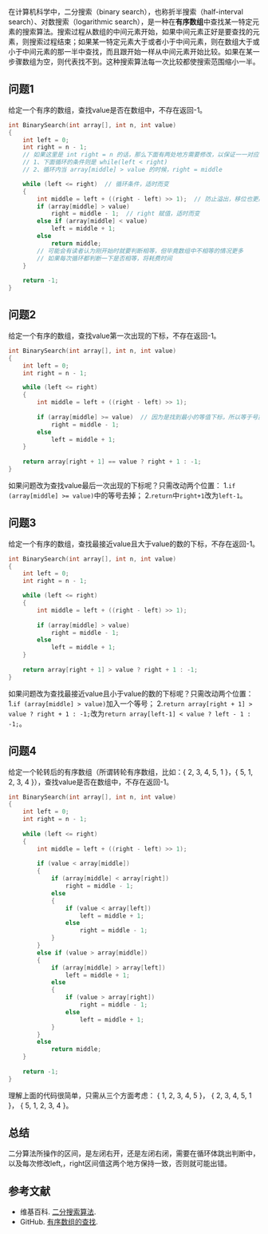 在计算机科学中，二分搜索（binary search），也称折半搜索（half-interval search）、对数搜索（logarithmic search），是一种在**有序数组**中查找某一特定元素的搜索算法。搜索过程从数组的中间元素开始，如果中间元素正好是要查找的元素，则搜索过程结束；如果某一特定元素大于或者小于中间元素，则在数组大于或小于中间元素的那一半中查找，而且跟开始一样从中间元素开始比较。如果在某一步骤数组为空，则代表找不到。这种搜索算法每一次比较都使搜索范围缩小一半。


<!--more-->


## 问题1
给定一个有序的数组，查找value是否在数组中，不存在返回-1。
```c++
int BinarySearch(int array[], int n, int value)
{
	int left = 0;
	int right = n - 1;
	// 如果这里是 int right = n 的话，那么下面有两处地方需要修改，以保证一一对应：
	// 1、下面循环的条件则是 while(left < right)
	// 2、循环内当 array[middle] > value 的时候，right = middle

	while (left <= right)  // 循环条件，适时而变
	{
		int middle = left + ((right - left) >> 1);  // 防止溢出，移位也更高效。同时，每次循环都需要更新。
		if (array[middle] > value)
			right = middle - 1;  // right 赋值，适时而变
		else if (array[middle] < value)
			left = middle + 1;
		else
			return middle;
		// 可能会有读者认为刚开始时就要判断相等，但毕竟数组中不相等的情况更多
		// 如果每次循环都判断一下是否相等，将耗费时间
	}
  
	return -1;
}
```
## 问题2
给定一个有序的数组，查找value第一次出现的下标，不存在返回-1。
```c++
int BinarySearch(int array[], int n, int value)
{
	int left = 0;
	int right = n - 1;

	while (left <= right)  
	{
		int middle = left + ((right - left) >> 1);
      
		if (array[middle] >= value)  // 因为是找到最小的等值下标，所以等于号放在这里
			right = middle - 1;
		else
			left = middle + 1;
	}
  
	return array[right + 1] == value ? right + 1 : -1;
}
```
如果问题改为查找value最后一次出现的下标呢？只需改动两个位置：
1.`if (array[middle] >= value)`中的等号去掉；
2.`return`中`right+1`改为`left-1`。
## 问题3
给定一个有序的数组，查找最接近value且大于value的数的下标，不存在返回-1。
```c++
int BinarySearch(int array[], int n, int value)
{
	int left = 0;
	int right = n - 1;

	while (left <= right)  
	{
		int middle = left + ((right - left) >> 1);
      
		if (array[middle] > value)
			right = middle - 1;
		else
			left = middle + 1;
	}
  
	return array[right + 1] > value ? right + 1 : -1;
}
```
如果问题改为查找最接近value且小于value的数的下标呢？只需改动两个位置：
1.`if (array[middle] > value)`加入一个等号；
2.`return array[right + 1] > value ? right + 1 : -1;`改为`return array[left-1] < value ? left - 1 : -1;`。

## 问题4
给定一个轮转后的有序数组（所谓转轮有序数组，比如：{ 2, 3, 4, 5, 1 }，{ 5, 1, 2, 3, 4 }），查找value是否在数组中，不存在返回-1。
```c++
int BinarySearch(int array[], int n, int value)
{
	int left = 0;
	int right = n - 1;
  
	while (left <= right)
	{
		int middle = left + ((right - left) >> 1);
      
		if (value < array[middle])
		{
			if (array[middle] < array[right])
				right = middle - 1;
			else
			{
				if (value < array[left])
					left = middle + 1;
				else
					right = middle - 1;
			}
		}
		else if (value > array[middle])
		{
			if (array[middle] > array[left])
				left = middle + 1;
			else
			{
				if (value > array[right])
					right = middle - 1;
				else
					left = middle + 1;
			}
		}
		else
			return middle;
	}
  
	return -1;
} 
```
理解上面的代码很简单，只需从三个方面考虑：
{ 1, 2, 3, 4, 5 }，
{ 2, 3, 4, 5, 1 }，
{ 5, 1, 2, 3, 4 }。

## 总结
二分算法所操作的区间，是左闭右开，还是左闭右闭，需要在循环体跳出判断中，以及每次修改left,，right区间值这两个地方保持一致，否则就可能出错。

## 参考文献

- 维基百科. [二分搜索算法](https://zh.wikipedia.org/wiki/%E4%BA%8C%E5%88%86%E6%90%9C%E7%B4%A2%E7%AE%97%E6%B3%95).
- GitHub. [有序数组的查找](https://github.com/julycoding/The-Art-Of-Programming-By-July/blob/master/ebook/zh/04.01.md).
